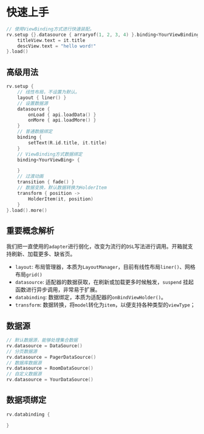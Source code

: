 # 快速上手

```kotlin
// 使用ViewBinding方式进行快速装配。
rv.setup {}.datasource { arraryof(1, 2, 3, 4) }.binding<YourViewBinding> {
    titleView.text = it.title
    descView.text = "hello word!"
}.load()
```

## 高级用法

```kotlin
rv.setup {
    // 线性布局，不设置为默认。
    layout { liner() }
    // 设置数据源
    datasource {
        onLoad { api.loadData() }
        onMore { api.loadMore() }
    }
    // 普通数据绑定
    binding {
        setText(R.id.title, it.title)
    }
    // ViewBinding方式数据绑定
    binding<YourViewBing> {

    }
    // 过渡动画
    transition { fade() }
    // 数据变换，默认数据转换为HolderItem
    transform { position ->
        HolderItem(it, position)
    }
}.load().more()
```

## 重要概念解析

我们把一直使用的`adapter`进行弱化，改变为流行的`DSL`写法进行调用。开箱就支持刷新、加载更多、缺省页。

- `layout`: 布局管理器，本质为`LayoutManager`，目前有线性布局`liner()`、网格布局`grid()`
- `datasource`: 适配器的数据获取，在刷新或加载更多时候触发，`suspend` 挂起函数进行异步调用，非常易于扩展。
- `databinding`: 数据绑定，本质为适配器的`onBindViewHolder()`。
- `transform`: 数据转换，将`model`转化为`item`，以便支持各种类型的`viewType`；

## 数据源

```kotlin
// 默认数据源，能够处理集合数据
rv.datasource = DataSource()
// 分页数据源
rv.datasource = PagerDataSource()
// 数据库数据源
rv.datasource = RoomDataSource()
// 自定义数据源
rv.datasource = YourDataSource()
```

## 数据项绑定

```kotlin
rv.databinding {

}
```
